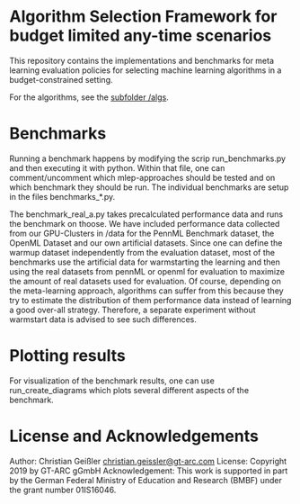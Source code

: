# Algorithm Selection Framework for budget limited any-time scenarios
This repository contains the implementations and benchmarks for meta learning evaluation policies for selecting machine learning algorithms in a budget-constrained setting.

For the algorithms, see the [subfolder /algs](/algs/readme.md).

# Benchmarks
Running a benchmark happens by modifying the scrip run_benchmarks.py and then executing it with python. Within that file, one can comment/uncomment which mlep-approaches should be tested and on which benchmark they should be run. The individual benchmarks are setup in the files benchmarks_*.py.

The benchmark_real_a.py takes precalculated performance data and runs the benchmark on thoose. We have included performance data collected from our GPU-Clusters in /data for the PennML Benchmark dataset, the OpenML Dataset and our own artificial datasets. Since one can define the warmup dataset independently from the evaluation dataset, most of the benchmarks use the artificial data for warmstarting the learning and then using the real datasets from pennML or openml for evaluation to maximize the amount of real datasets used for evaluation. Of course, depending on the meta-learning approach, algorithms can suffer from this because they try to estimate the distribution of them performance data instead of learning a good over-all strategy. Therefore, a separate experiment without warmstart data is advised to see such differences.

# Plotting results
For visualization of the benchmark results, one can use run_create_diagrams which plots several different aspects of the benchmark.

# License and Acknowledgements
Author: Christian Geißler <christian.geissler@gt-arc.com>
License: Copyright 2019 by GT-ARC gGmbH
Acknowledgement: This work is supported in part by the German Federal Ministry of Education and Research (BMBF) under the grant number 01IS16046.
